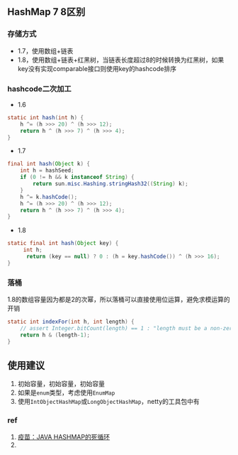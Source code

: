 ## HashMap 7 8区别 
### 存储方式 
* 1.7，使用数组+链表 
* 1.8，使用数组+链表+红黑树，当链表长度超过8的时候转换为红黑树，如果key没有实现comparable接口则使用key的hashcode排序 

### hashcode二次加工 
* 1.6 
```java
static int hash(int h) {
    h ^= (h >>> 20) ^ (h >>> 12);
    return h ^ (h >>> 7) ^ (h >>> 4);
}
```

* 1.7 
```java
final int hash(Object k) {
    int h = hashSeed;
    if (0 != h && k instanceof String) {
        return sun.misc.Hashing.stringHash32((String) k);
    }
    h ^= k.hashCode();
    h ^= (h >>> 20) ^ (h >>> 12);
    return h ^ (h >>> 7) ^ (h >>> 4);
}
```

* 1.8 
```java
static final int hash(Object key) {
     int h;
      return (key == null) ? 0 : (h = key.hashCode()) ^ (h >>> 16);
}
``` 

### 落桶 
1.8的数组容量因为都是2的次幂，所以落桶可以直接使用位运算，避免求模运算的开销 
```java
static int indexFor(int h, int length) {
    // assert Integer.bitCount(length) == 1 : "length must be a non-zero power of 2";
    return h & (length-1);
} 
``` 

## 使用建议 
1. 初始容量，初始容量，初始容量
2. 如果是`enum`类型，考虑使用`EnumMap`
3. 使用`IntObjectHashMap`或`LongObjectHashMap`，netty的工具包中有

### ref
1. [疫苗：JAVA HASHMAP的死循环](https://coolshell.cn/articles/9606.html?spm=5176.100239.0.0.H5jttK)
2. []()